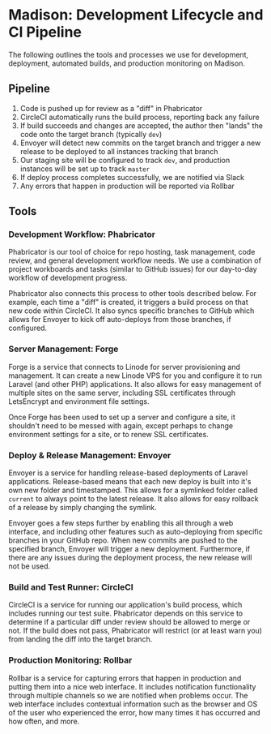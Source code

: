 # Madison: Development Lifecycle and CI Pipeline

The following outlines the tools and processes we use for development,
deployment, automated builds, and production monitoring on Madison.

## Pipeline

1. Code is pushed up for review as a "diff" in Phabricator
2. CircleCI automatically runs the build process, reporting back any failure
3. If build succeeds and changes are accepted, the author then "lands" the
   code onto the target branch (typically `dev`)
4. Envoyer will detect new commits on the target branch and trigger a new
   release to be deployed to all instances tracking that branch
  1. Our staging site will be configured to track `dev`, and production
     instances will be set up to track `master`
5. If deploy process completes successfully, we are notified via Slack
6. Any errors that happen in production will be reported via Rollbar

## Tools

### Development Workflow: Phabricator

Phabricator is our tool of choice for repo hosting, task management, code
review, and general development workflow needs. We use a combination of project
workboards and tasks (similar to GitHub issues) for our day-to-day workflow of
development progress.

Phabricator also connects this process to other tools described below. For
example, each time a "diff" is created, it triggers a build process on that new
code within CircleCI. It also syncs specific branches to GitHub which allows for
Envoyer to kick off auto-deploys from those branches, if configured.

### Server Management: Forge

Forge is a service that connects to Linode for server provisioning and
management. It can create a new Linode VPS for you and configure it to run
Laravel (and other PHP) applications. It also allows for easy management of
multiple sites on the same server, including SSL certificates through
LetsEncrypt and environment file settings.

Once Forge has been used to set up a server and configure a site, it shouldn't
need to be messed with again, except perhaps to change environment settings for
a site, or to renew SSL certificates.

### Deploy & Release Management: Envoyer

Envoyer is a service for handling release-based deployments of Laravel
applications. Release-based means that each new deploy is built into it's own
new folder and timestamped. This allows for a symlinked folder called `current`
to always point to the latest release. It also allows for easy rollback of a
release by simply changing the symlink.

Envoyer goes a few steps further by enabling this all through a web interface,
and including other features such as auto-deploying from specific branches in
your GitHub repo. When new commits are pushed to the specified branch, Envoyer
will trigger a new deployment. Furthermore, if there are any issues during the
deployment process, the new release will not be used.

### Build and Test Runner: CircleCI

CircleCI is a service for running our application's build process, which
includes running our test suite. Phabricator depends on this service to
determine if a particular diff under review should be allowed to merge or not.
If the build does not pass, Phabricator will restrict (or at least warn you)
from landing the diff into the target branch.

### Production Monitoring: Rollbar

Rollbar is a service for capturing errors that happen in production and putting
them into a nice web interface. It includes notification functionality through
multiple channels so we are notified when problems occur. The web interface
includes contextual information such as the browser and OS of the user who
experienced the error, how many times it has occurred and how often, and more.
